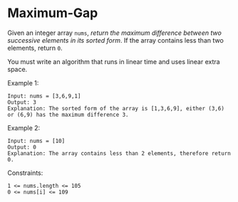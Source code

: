 # Maximum-Gap

Given an integer array `nums`, _return the maximum difference between two successive elements in its sorted form_. If the array contains less than two elements, return `0`.

You must write an algorithm that runs in linear time and uses linear extra space.

 

Example 1:
```
Input: nums = [3,6,9,1]
Output: 3
Explanation: The sorted form of the array is [1,3,6,9], either (3,6) or (6,9) has the maximum difference 3.
```
Example 2:
```
Input: nums = [10]
Output: 0
Explanation: The array contains less than 2 elements, therefore return 0.
``` 

Constraints:
```
1 <= nums.length <= 105
0 <= nums[i] <= 109
```
